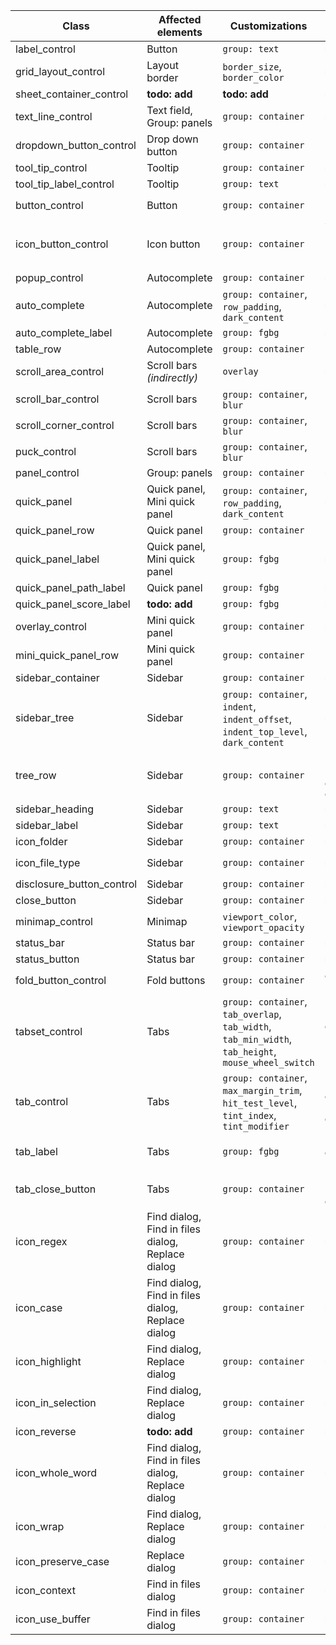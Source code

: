 Class                     | Affected elements | Customizations | Attributes | See also
------------------------- | ----------------- | -------------- | ---------------- | --------
label_control             | Button | `group: text` | none | none
grid_layout_control       | Layout border | `border_size`, `border_color` | none | none
sheet_container_control   | **todo: add** | **todo: add** | none | none
text_line_control         | Text field, Group: panels | `group: container` | none | `Widgets` at `basics.md`
dropdown_button_control   | Drop down button | `group: container` | `hover` | none
tool_tip_control          | Tooltip | `group: container` | none | none
tool_tip_label_control    | Tooltip | `group: text` | none | none
button_control            | Button | `group: container` | `hover`, `pressed` | none
icon_button_control       | Icon button | `group: container` | `left`, `right`, `selected`, `hover` | Classes starting with `icon_`
popup_control             | Autocomplete | `group: container` | none | none
auto_complete             | Autocomplete | `group: container`, `row_padding`, `dark_content` | none | none
auto_complete_label       | Autocomplete | `group: fgbg` | none | none
table_row                 | Autocomplete | `group: container` | `selected` | none
scroll_area_control       | Scroll bars *(indirectly)* | `overlay` | none | Preference `overlay_scroll_bars`
scroll_bar_control        | Scroll bars | `group: container`, `blur` | `horizontal` | Preference `overlay_scroll_bars`
scroll_corner_control     | Scroll bars | `group: container`, `blur` | `horizontal` | Preference `overlay_scroll_bars`
puck_control              | Scroll bars | `group: container`, `blur` | `horizontal` | Preference `overlay_scroll_bars`
panel_control             | Group: panels | `group: container` | none | none
quick_panel               | Quick panel, Mini quick panel | `group: container`, `row_padding`, `dark_content` | none | none
quick_panel_row           | Quick panel | `group: container` | `selected` | none
quick_panel_label         | Quick panel, Mini quick panel | `group: fgbg` | none | none
quick_panel_path_label    | Quick panel | `group: fgbg` | none | none
quick_panel_score_label   | **todo: add** | `group: fgbg` | none | none
overlay_control           | Mini quick panel | `group: container` | none | none
mini_quick_panel_row      | Mini quick panel | `group: container` | `selected` | none
sidebar_container         | Sidebar | `group: container` | none | none
sidebar_tree              | Sidebar | `group: container`, `indent`, `indent_offset`, `indent_top_level`, `dark_content` | none | none
tree_row                  | Sidebar | `group: container` | `selected`, `hover`, `expandable`, `expanded` | none
sidebar_heading           | Sidebar | `group: text` | none | none
sidebar_label             | Sidebar | `group: text` | none | none
icon_folder               | Sidebar | `group: container` | none | none
icon_file_type            | Sidebar | `group: container` | none | `File sidebar icons` at `basics.md`
disclosure_button_control | Sidebar | `group: container` | none | none
close_button              | Sidebar | `group: container` | none | none
minimap_control           | Minimap | `viewport_color`, `viewport_opacity` | `hover` | Preference `always_show_minimap_viewport`
status_bar                | Status bar | `group: container` | none | none
status_button             | Status bar | `group: container` | none | none
fold_button_control       | Fold buttons | `group: container` | `expanded`, `hover` | none
tabset_control            | Tabs | `group: container`, `tab_overlap`, `tab_width`, `tab_min_width`, `tab_height`, `mouse_wheel_switch` | `group: fileColors` | Preference `mouse_wheel_switches_tabs`
tab_control               | Tabs | `group: container`, `max_margin_trim`, `hit_test_level`, `tint_index`, `tint_modifier` | `selected`, `group: fileColors`, `dirty` | none
tab_label                 | Tabs | `group: fgbg` | `selected`, `group: fileColors` | none
tab_close_button          | Tabs | `group: container` | `selected`, `hover`, `dirty` | Preference `show_tab_close_buttons`
icon_regex                | Find dialog, Find in files dialog, Replace dialog | `group: container` | none | none
icon_case                 | Find dialog, Find in files dialog, Replace dialog | `group: container` | none | none
icon_highlight            | Find dialog, Replace dialog | `group: container` | none | none
icon_in_selection         | Find dialog, Replace dialog | `group: container` | none | none
icon_reverse              | **todo: add** | `group: container` | none | none
icon_whole_word           | Find dialog, Find in files dialog, Replace dialog | `group: container` | none | none
icon_wrap                 | Find dialog, Replace dialog | `group: container` | none | none
icon_preserve_case        | Replace dialog | `group: container` | none | none
icon_context              | Find in files dialog | `group: container` | none | none
icon_use_buffer           | Find in files dialog | `group: container` | none | none
